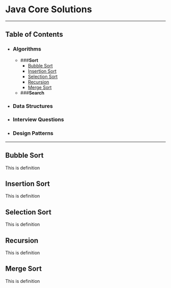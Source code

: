 # Java Core Solutions

---

## Table of Contents
- ### Algorithms
  - ###**Sort**
    - [Bubble Sort](#bubble-sort)
    - [Insertion Sort](#insertion-sort)
    - [Selection Sort](#selection-sort)
    - [Recursion](#recursion)
    - [Merge Sort](#merge-sort)
  - ###**Search**
- ### Data Structures
- ### Interview Questions
- ### Design Patterns
---
## Bubble Sort
This is definition

## Insertion Sort
This is definition

## Selection Sort
This is definition

## Recursion
This is definition

## Merge Sort
This is definition